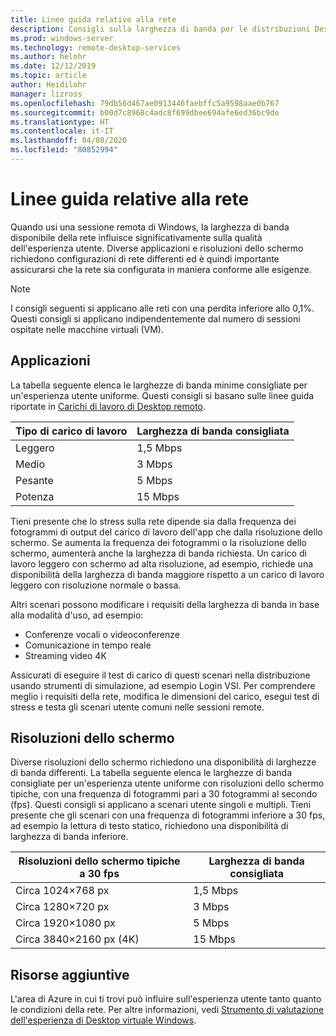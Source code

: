 ```yaml
---
title: Linee guida relative alla rete
description: Consigli sulla larghezza di banda per le distribuzioni Desktop remoto.
ms.prod: windows-server
ms.technology: remote-desktop-services
ms.author: helohr
ms.date: 12/12/2019
ms.topic: article
author: Heidilohr
manager: lizross
ms.openlocfilehash: 79db56d467ae0913446faebffc5a9598aae0b767
ms.sourcegitcommit: b00d7c8968c4adc8f699dbee694afe6ed36bc9de
ms.translationtype: HT
ms.contentlocale: it-IT
ms.lasthandoff: 04/08/2020
ms.locfileid: "80852994"
---
```

# <a name="network-guidance"></a>Linee guida relative alla rete

Quando usi una sessione remota di Windows, la larghezza di banda disponibile della rete influisce significativamente sulla qualità dell'esperienza utente. Diverse applicazioni e risoluzioni dello schermo richiedono configurazioni di rete differenti ed è quindi importante assicurarsi che la rete sia configurata in maniera conforme alle esigenze.

>[!NOTE]
>I consigli seguenti si applicano alle reti con una perdita inferiore allo 0,1%. Questi consigli si applicano indipendentemente dal numero di sessioni ospitate nelle macchine virtuali (VM).

## <a name="applications"></a>Applicazioni

La tabella seguente elenca le larghezze di banda minime consigliate per un'esperienza utente uniforme. Questi consigli si basano sulle linee guida riportate in [Carichi di lavoro di Desktop remoto](remote-desktop-workloads.md).

| Tipo di carico di lavoro   | Larghezza di banda consigliata |
|-----------------|-----------------------|
| Leggero           | 1,5 Mbps              |
| Medio          | 3 Mbps                |
| Pesante           | 5 Mbps                |
| Potenza           | 15 Mbps               |

Tieni presente che lo stress sulla rete dipende sia dalla frequenza dei fotogrammi di output del carico di lavoro dell'app che dalla risoluzione dello schermo. Se aumenta la frequenza dei fotogrammi o la risoluzione dello schermo, aumenterà anche la larghezza di banda richiesta. Un carico di lavoro leggero con schermo ad alta risoluzione, ad esempio, richiede una disponibilità della larghezza di banda maggiore rispetto a un carico di lavoro leggero con risoluzione normale o bassa.

Altri scenari possono modificare i requisiti della larghezza di banda in base alla modalità d'uso, ad esempio:

- Conferenze vocali o videoconferenze
- Comunicazione in tempo reale
- Streaming video 4K

Assicurati di eseguire il test di carico di questi scenari nella distribuzione usando strumenti di simulazione, ad esempio Login VSI. Per comprendere meglio i requisiti della rete, modifica le dimensioni del carico, esegui test di stress e testa gli scenari utente comuni nelle sessioni remote.

## <a name="display-resolutions"></a>Risoluzioni dello schermo

Diverse risoluzioni dello schermo richiedono una disponibilità di larghezze di banda differenti. La tabella seguente elenca le larghezze di banda consigliate per un'esperienza utente uniforme con risoluzioni dello schermo tipiche, con una frequenza di fotogrammi pari a 30 fotogrammi al secondo (fps). Questi consigli si applicano a scenari utente singoli e multipli. Tieni presente che gli scenari con una frequenza di fotogrammi inferiore a 30 fps, ad esempio la lettura di testo statico, richiedono una disponibilità di larghezza di banda inferiore.

| Risoluzioni dello schermo tipiche a 30 fps    | Larghezza di banda consigliata |
|------------------------------------------|-----------------------|
| Circa 1024×768 px                      | 1,5 Mbps              |
| Circa 1280×720 px                      | 3 Mbps                |
| Circa 1920×1080 px                     | 5 Mbps                |
| Circa 3840×2160 px (4K)                | 15 Mbps               |

## <a name="additional-resources"></a>Risorse aggiuntive

L'area di Azure in cui ti trovi può influire sull'esperienza utente tanto quanto le condizioni della rete. Per altre informazioni, vedi [Strumento di valutazione dell'esperienza di Desktop virtuale Windows](https://azure.microsoft.com/services/virtual-desktop/assessment/).
